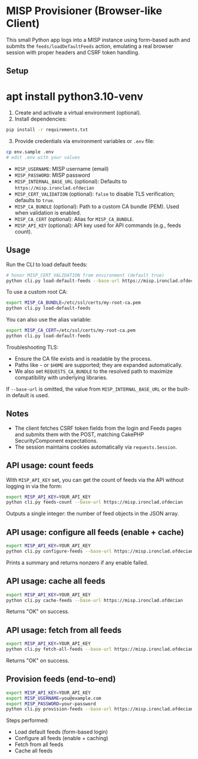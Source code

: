 # MISP Provisioner (Browser-like Client)

This small Python app logs into a MISP instance using form-based auth and submits the `feeds/loadDefaultFeeds` action, emulating a real browser session with proper headers and CSRF token handling.

## Setup
# apt install python3.10-venv
1. Create and activate a virtual environment (optional).
2. Install dependencies:

```bash
pip install -r requirements.txt
```

3. Provide credentials via environment variables or `.env` file:

```bash
cp env.sample .env
# edit .env with your values
```

- `MISP_USERNAME`: MISP username (email)
- `MISP_PASSWORD`: MISP password
- `MISP_INTERNAL_BASE_URL` (optional): Defaults to `https://misp.ironclad.ofdecian`
 - `MISP_CERT_VALIDATION` (optional): `false` to disable TLS verification; defaults to `true`.
 - `MISP_CA_BUNDLE` (optional): Path to a custom CA bundle (PEM). Used when validation is enabled.
 - `MISP_CA_CERT` (optional): Alias for `MISP_CA_BUNDLE`.
 - `MISP_API_KEY` (optional): API key used for API commands (e.g., feeds count).

## Usage

Run the CLI to load default feeds:

```bash
# honor MISP_CERT_VALIDATION from environment (default true)
python cli.py load-default-feeds --base-url https://misp.ironclad.ofdecian
```

To use a custom root CA:

```bash
export MISP_CA_BUNDLE=/etc/ssl/certs/my-root-ca.pem
python cli.py load-default-feeds
```

You can also use the alias variable:

```bash
export MISP_CA_CERT=/etc/ssl/certs/my-root-ca.pem
python cli.py load-default-feeds
```

Troubleshooting TLS:
- Ensure the CA file exists and is readable by the process.
- Paths like `~` or `$HOME` are supported; they are expanded automatically.
- We also set `REQUESTS_CA_BUNDLE` to the resolved path to maximize compatibility with underlying libraries.

If `--base-url` is omitted, the value from `MISP_INTERNAL_BASE_URL` or the built-in default is used.

## Notes
- The client fetches CSRF token fields from the login and Feeds pages and submits them with the POST, matching CakePHP SecurityComponent expectations.
- The session maintains cookies automatically via `requests.Session`.

## API usage: count feeds

With `MISP_API_KEY` set, you can get the count of feeds via the API without logging in via the form:

```bash
export MISP_API_KEY=YOUR_API_KEY
python cli.py feeds-count --base-url https://misp.ironclad.ofdecian
```

Outputs a single integer: the number of feed objects in the JSON array.

## API usage: configure all feeds (enable + cache)

```bash
export MISP_API_KEY=YOUR_API_KEY
python cli.py configure-feeds --base-url https://misp.ironclad.ofdecian
```

Prints a summary and returns nonzero if any enable failed.

## API usage: cache all feeds

```bash
export MISP_API_KEY=YOUR_API_KEY
python cli.py cache-feeds --base-url https://misp.ironclad.ofdecian
```

Returns "OK" on success.

## API usage: fetch from all feeds

```bash
export MISP_API_KEY=YOUR_API_KEY
python cli.py fetch-all-feeds --base-url https://misp.ironclad.ofdecian
```

Returns "OK" on success.

## Provision feeds (end-to-end)

```bash
export MISP_API_KEY=YOUR_API_KEY
export MISP_USERNAME=you@example.com
export MISP_PASSWORD=your-password
python cli.py provision-feeds --base-url https://misp.ironclad.ofdecian
```

Steps performed:
- Load default feeds (form-based login)
- Configure all feeds (enable + caching)
- Fetch from all feeds
- Cache all feeds
<!-- Auth key web flow removed as per request. -->
